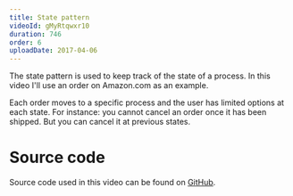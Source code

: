 ```yaml
---
title: State pattern
videoId: gMyRtqwxr10
duration: 746
order: 6
uploadDate: 2017-04-06
---
```


The state pattern is used to keep track of the state of a process. In this video I'll use an order on Amazon.com as an example.

Each order moves to a specific process and the user has limited options at each state. For instance: you cannot cancel an order once it has been shipped. But you can cancel it at previous states.

# Source code
Source code used in this video can be found on <a href="https://github.com/SavjeeTutorials/typescript-design-patterns" target="_blank">GitHub</a>.